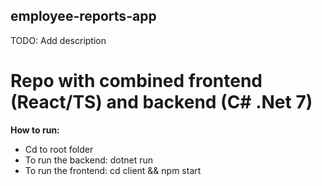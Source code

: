 ## employee-reports-app
TODO: Add description

# Repo with combined frontend (React/TS) and backend (C# .Net 7)

__How to run:__ <br>
* Cd to root folder
* To run the backend: dotnet run
* To run the frontend: cd client && npm start

